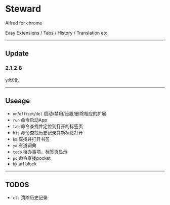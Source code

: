 Steward
===============

Alfred for chrome

Easy Extensions / Tabs / History / Translation etc.

---
## Update
### 2.1.2.8
`yd`优化

---
## Useage
+ `on`/`off`/`set`/`del` 启动/禁用/设置/删除相应的扩展
+ `run` 命令启动App
+ `tab` 命令查找并定位到打开的标签页
+ `his` 命令查找历史记录并新标签打开
+ `bm` 查找并打开书签
+ `yd` 有道词典
+ `todo` 待办事项，标签页显示
+ `po` 命令查找pocket
+ `bk` url block

---
## TODOS
+ `cls` 清除历史记录
